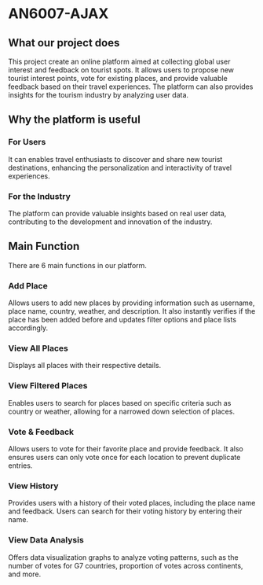 # AN6007-AJAX
## What our project does
This project create an online platform aimed at collecting global user interest and feedback on tourist spots. It allows users to propose new tourist interest points, vote for existing places, and provide valuable feedback based on their travel experiences. The platform can also provides insights for the tourism industry by analyzing user data.
## Why the platform is useful
### For Users
It can enables travel enthusiasts to discover and share new tourist destinations, enhancing the personalization and interactivity of travel experiences.
### For the Industry
The platform can provide valuable insights based on real user data, contributing to the development and innovation of the industry.
## Main Function
There are 6 main functions in our platform.
### Add Place
Allows users to add new places by providing information such as username, place name, country, weather, and description. It also instantly verifies if the place has been added before and updates filter options and place lists accordingly.
### View All Places
Displays all places with their respective details.
### View Filtered Places
Enables users to search for places based on specific criteria such as country or weather, allowing for a narrowed down selection of places.
### Vote & Feedback
Allows users to vote for their favorite place and provide feedback. It also ensures users can only vote once for each location to prevent duplicate entries.
### View History
Provides users with a history of their voted places, including the place name and feedback. Users can search for their voting history by entering their name.
### View Data Analysis
Offers data visualization graphs to analyze voting patterns, such as the number of votes for G7 countries, proportion of votes across continents, and more.
